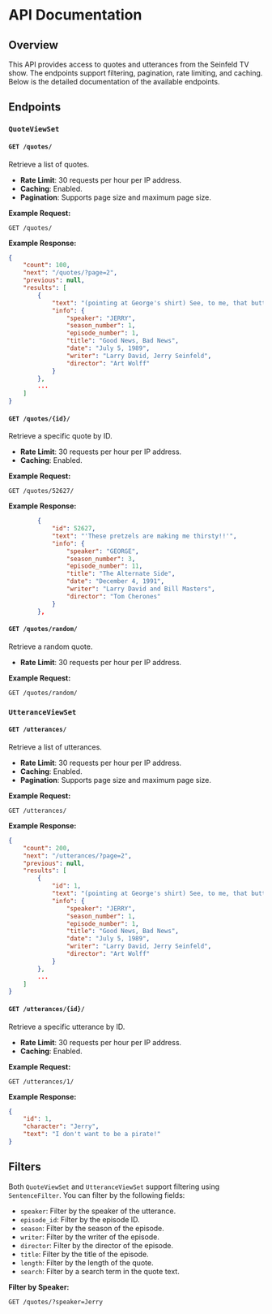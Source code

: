 
# API Documentation

## Overview

This API provides access to quotes and utterances from the Seinfeld TV show. The endpoints support filtering, pagination, rate limiting, and caching. Below is the detailed documentation of the available endpoints.

## Endpoints

### `QuoteViewSet`

#### `GET /quotes/`

Retrieve a list of quotes.

- **Rate Limit**: 30 requests per hour per IP address.
- **Caching**: Enabled.
- **Pagination**: Supports page size and maximum page size.

**Example Request:**

```http
GET /quotes/ 

```

**Example Response:**

```json
{
    "count": 100,
    "next": "/quotes/?page=2",
    "previous": null,
    "results": [
        {
            "text": "(pointing at George's shirt) See, to me, that button is in the worst possible spot.",
            "info": {
                "speaker": "JERRY",
                "season_number": 1,
                "episode_number": 1,
                "title": "Good News, Bad News",
                "date": "July 5, 1989",
                "writer": "Larry David, Jerry Seinfeld",
                "director": "Art Wolff"
            }
        },
        ...
    ]
}
```

#### `GET /quotes/{id}/`

Retrieve a specific quote by ID.

- **Rate Limit**: 30 requests per hour per IP address.
- **Caching**: Enabled.

**Example Request:**

```http
GET /quotes/52627/ 
```

**Example Response:**

```json
        {
            "id": 52627,
            "text": "'These pretzels are making me thirsty!!'",
            "info": {
                "speaker": "GEORGE",
                "season_number": 3,
                "episode_number": 11,
                "title": "The Alternate Side",
                "date": "December 4, 1991",
                "writer": "Larry David and Bill Masters",
                "director": "Tom Cherones"
            }
        },
```

#### `GET /quotes/random/`

Retrieve a random quote.

- **Rate Limit**: 30 requests per hour per IP address.

**Example Request:**

```http
GET /quotes/random/ 
```

### `UtteranceViewSet`

#### `GET /utterances/`

Retrieve a list of utterances.

- **Rate Limit**: 30 requests per hour per IP address.
- **Caching**: Enabled.
- **Pagination**: Supports page size and maximum page size.

**Example Request:**

```http
GET /utterances/ 
```

**Example Response:**

```json
{
    "count": 200,
    "next": "/utterances/?page=2",
    "previous": null,
    "results": [
        {
            "id": 1,
            "text": "(pointing at George's shirt) See, to me, that button is in the worst possible spot. The second button literally makes or breaks the shirt, look at it. It's too high! It's in no-man's-land. You look like you live with your mother.",
            "info": {
                "speaker": "JERRY",
                "season_number": 1,
                "episode_number": 1,
                "title": "Good News, Bad News",
                "date": "July 5, 1989",
                "writer": "Larry David, Jerry Seinfeld",
                "director": "Art Wolff"
            }
        },
        ...
    ]
}
```

#### `GET /utterances/{id}/`

Retrieve a specific utterance by ID.

- **Rate Limit**: 30 requests per hour per IP address.
- **Caching**: Enabled.

**Example Request:**

```http
GET /utterances/1/ 

```

**Example Response:**

```json
{
    "id": 1,
    "character": "Jerry",
    "text": "I don't want to be a pirate!"
}
```

## Filters

Both `QuoteViewSet` and `UtteranceViewSet` support filtering using `SentenceFilter`. You can filter by the following fields:

- `speaker`: Filter by the speaker of the utterance.
- `episode_id`: Filter by the episode ID.
- `season`: Filter by the season of the episode.
- `writer`: Filter by the writer of the episode.
- `director`: Filter by the director of the episode.
- `title`: Filter by the title of the episode.
- `length`: Filter by the length of the quote.
- `search`: Filter by a search term in the quote text.

**Filter by Speaker:**

```http
GET /quotes/?speaker=Jerry 
```